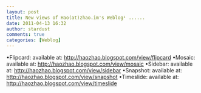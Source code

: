 ```yaml
---
layout: post
title: New views of Hao(at)zhao.im's Weblog¹ ......
date: 2011-04-13 16:32
author: stardust
comments: true
categories: [Weblog]
---
```

•Flipcard: available at: <a href="http://haozhao.blogspot.com/view/flipcard">http://haozhao.blogspot.com/view/flipcard</a>
•Mosaic: available at: <a href="http://haozhao.blogspot.com/view/mosaic">http://haozhao.blogspot.com/view/mosaic</a>
•Sidebar: available at: <a href="http://haozhao.blogspot.com/view/sidebar">http://haozhao.blogspot.com/view/sidebar</a>
•Snapshot: available at: <a href="http://haozhao.blogspot.com/view/snapshot">http://haozhao.blogspot.com/view/snapshot</a>
•Timeslide: available at: <a href="http://haozhao.blogspot.com/view/timeslide">http://haozhao.blogspot.com/view/timeslide</a>
